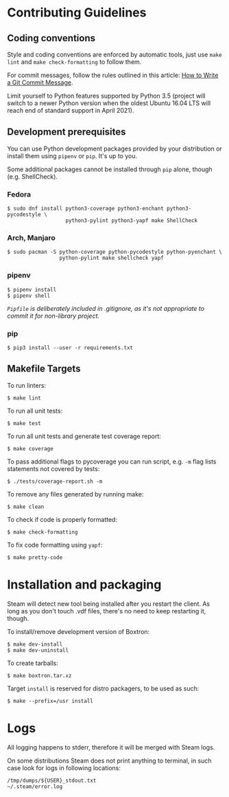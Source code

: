 # Contributing Guidelines

## Coding conventions

Style and coding conventions are enforced by automatic tools, just use
`make lint` and `make check-formatting` to follow them.

For commit messages, follow the rules outlined in this article:
[How to Write a Git Commit Message](https://chris.beams.io/posts/git-commit/).

Limit yourself to Python features supported by Python 3.5 (project will switch
to a newer Python version when the oldest Ubuntu 16.04 LTS will reach end of
standard support in April 2021).


## Development prerequisites

You can use Python development packages provided by your distribution or
install them using `pipenv` or `pip`.  It's up to you.

Some additional packages cannot be installed through `pip` alone, though
(e.g. ShellCheck).

### Fedora

    $ sudo dnf install python3-coverage python3-enchant python3-pycodestyle \
                       python3-pylint python3-yapf make ShellCheck
                       
### Arch, Manjaro
    $ sudo pacman -S python-coverage python-pycodestyle python-pyenchant \
                     python-pylint make shellcheck yapf

### pipenv

    $ pipenv install
    $ pipenv shell

*`Pipfile` is deliberately included in .gitignore, as it's not appropriate to
commit it for non-library project.*

### pip

    $ pip3 install --user -r requirements.txt


## Makefile Targets

To run linters:

    $ make lint

To run all unit tests:

    $ make test

To run all unit tests and generate test coverage report:

    $ make coverage

To pass additional flags to pycoverage you can run script, e.g. `-m` flag lists
statements not covered by tests:

    $ ./tests/coverage-report.sh -m

To remove any files generated by running make:

    $ make clean

To check if code is properly formatted:

    $ make check-formatting

To fix code formatting using `yapf`:

    $ make pretty-code


# Installation and packaging

Steam will detect new tool being installed after you restart the client.
As long as you don't touch .vdf files, there's no need to keep restarting
it, though.

To install/remove development version of Boxtron:

    $ make dev-install
    $ make dev-uninstall

To create tarballs:

    $ make boxtron.tar.xz

Target `install` is reserved for distro packagers, to be used as such:

    $ make --prefix=/usr install


# Logs

All logging happens to stderr, therefore it will be merged with Steam logs.

On some distributions Steam does not print anything to terminal, in such case
look for logs in following locations:

    /tmp/dumps/${USER}_stdout.txt
    ~/.steam/error.log
